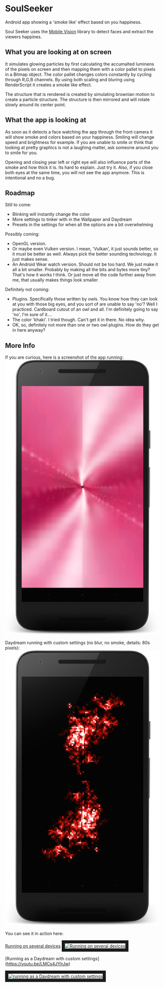# SoulSeeker
Android app showing a 'smoke like' effect based on you happiness. 

Soul Seeker uses the [Mobile Vision](https://developers.google.com/vision/introduction) library to detect faces and extract the viewers happines.

## What you are looking at on screen
It simulates glowing particles by first calculating the accumalted luminens of the pixels on screen and then mapping them with a color pallet to pixels in a Bitmap object.
The color pallet changes colors constantly by cycling through R,G,B channels.
By using both scaling and bluring using RenderScript it creates a smoke like effect.

The structure that is rendered is created by simulating brownian motion to create a particle structure. The structure is then mirrored and will rotate slowly around its center point.

## What the app is looking at
As soon as it detects a face watching the app through the front camera it will show smoke and colors based on your happiness.
Smiling will change speed and brightness for example. If you are unable to smile or think that looking at pretty graphics is not a laughing matter, ask someone around you to smile for you.

Opening and closing year left or right eye will also influence parts of the smoke and how thick it is. Its hard to explain. Just try it. Also, if you close both eyes at the same time, you will not see the app anymore. This is intentional and no a bug.

## Roadmap

Still to come:
  * Blinking will instantly change the color
  * More settings to tinker with in the Wallpaper and Daydream
  * Presets in the settings for when all the options are a bit overwhelming


Possibly coming:
  * OpenGL version.
  * Or maybe even Vulken version. I mean, 'Vulkan', it just sounds better, so it must be better as well. Always pick the better sounding technology. It just makes sense.
  * An Android Wear watch version. Should not be too hard. We just make it all a bit smaller. Probably by making all the bits and bytes more tiny? That's how it works I think. Or just move all the code further away from me, that usually makes things look smaller.


Definitely not coming:
  * Plugins. Specifically those written by owls. You know how they can look at you with those big eyes, and you sort of are unable to say 'no'? Well I practiced. Cardboard cutout of an owl and all. I'm definitely going to say 'no', I'm sure of it....
  * The color 'khaki'. I tried though. Can't get it in there. No idea why.
  * OK, so, definitely not more than one or two owl plugins. How do they get in here anyway?


## More Info
If you are curious, here is a screenshot of the app running:
![app running](screenshot_full.png)

Daydream running with custom settings (no blur, no smoke, details: 80s pixels):
![app running with custom settings](screenshot_custom.png)

You can see it in action here:

[Running on several devices](https://youtu.be/zVoKHC7ecvI)
<a href="http://www.youtube.com/watch?feature=player_embedded&v=zVoKHC7ecvI
" target="_blank"><img src="http://img.youtube.com/vi/zVoKHC7ecvI/0.jpg" 
alt="Running on several devices" width="480" height="270" border="10" /></a>

[Running as a Daydream with custom settings] (https://youtu.be/LMCs4JYlrJw)

<a href="http://www.youtube.com/watch?feature=player_embedded&v=LMCs4JYlrJw
" target="_blank"><img src="http://img.youtube.com/vi/LMCs4JYlrJw/0.jpg" 
alt="running as a Daydream with custom settings" width="480" height="270" border="10" /></a>
